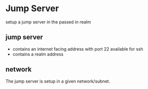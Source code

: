 # Jump Server

setup a jump server in the passed in realm

## jump server
- contains an internet facing address with port 22 available for ssh
- contains a realm address

## network
The jump server is setup in a given network/subnet.


